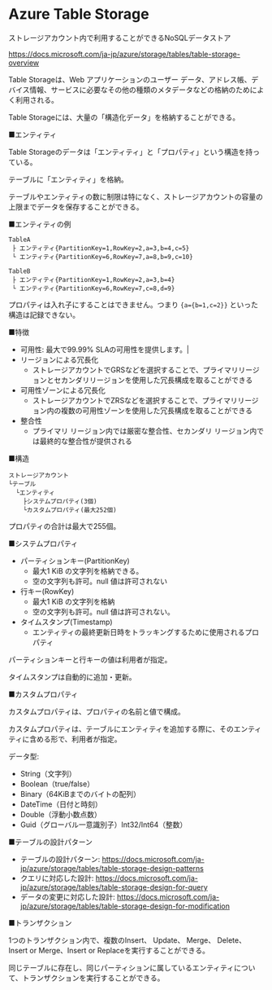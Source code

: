 # Azure Table Storage

ストレージアカウント内で利用することができるNoSQLデータストア

https://docs.microsoft.com/ja-jp/azure/storage/tables/table-storage-overview

Table Storageは、Web アプリケーションのユーザー データ、アドレス帳、デバイス情報、サービスに必要なその他の種類のメタデータなどの格納のためによく利用される。

Table Storageには、大量の「構造化データ」を格納することができる。

■エンティティ

Table Storageのデータは「エンティティ」と「プロパティ」という構造を持っている。

テーブルに「エンティティ」を格納。

テーブルやエンティティの数に制限は特になく、ストレージアカウントの容量の上限までデータを保存することができる。

■エンティティの例

```
TableA
 ├ エンティティ{PartitionKey=1,RowKey=2,a=3,b=4,c=5}
 └ エンティティ{PartitionKey=6,RowKey=7,a=8,b=9,c=10}

TableB
 ├ エンティティ{PartitionKey=1,RowKey=2,a=3,b=4}
 └ エンティティ{PartitionKey=6,RowKey=7,c=8,d=9}
```

プロパティは入れ子にすることはできません。つまり `{a={b=1,c=2}}` といった構造は記録できない。

■特徴

- 可用性: 最大で99.99% SLAの可用性を提供します。|
- リージョンによる冗長化
  - ストレージアカウントでGRSなどを選択することで、プライマリリージョンとセカンダリリージョンを使用した冗長構成を取ることができる
- 可用性ゾーンによる冗長化
  - ストレージアカウントでZRSなどを選択することで、プライマリリージョン内の複数の可用性ゾーンを使用した冗長構成を取ることができる
- 整合性
  - プライマリ リージョン内では厳密な整合性、セカンダリ リージョン内では最終的な整合性が提供される

■構造

```
ストレージアカウント
└テーブル
  └エンティティ
    ├システムプロパティ(3個)
    └カスタムプロパティ(最大252個)
```

プロパティの合計は最大で255個。

■システムプロパティ

- パーティションキー(PartitionKey)
  - 最大1 KiB の文字列を格納できる。
  - 空の文字列も許可。null 値は許可されない
- 行キー(RowKey)
  - 最大1 KiB の文字列を格納
  - 空の文字列も許可。null 値は許可されない。
- タイムスタンプ(Timestamp)
  - エンティティの最終更新日時をトラッキングするために使用されるプロパティ
  
パーティションキーと行キーの値は利用者が指定。

タイムスタンプは自動的に追加・更新。

■カスタムプロパティ

カスタムプロパティは、プロパティの名前と値で構成。

カスタムプロパティは、テーブルにエンティティを追加する際に、そのエンティティに含める形で、利用者が指定。

データ型:

- String（文字列）
- Boolean（true/false）
- Binary（64KiBまでのバイトの配列）
- DateTime（日付と時刻）
- Double（浮動小数点数）
- Guid（グローバル一意識別子）Int32/Int64（整数）

■テーブルの設計パターン

- テーブルの設計パターン: https://docs.microsoft.com/ja-jp/azure/storage/tables/table-storage-design-patterns
- クエリに対応した設計: https://docs.microsoft.com/ja-jp/azure/storage/tables/table-storage-design-for-query
- データの変更に対応した設計: https://docs.microsoft.com/ja-jp/azure/storage/tables/table-storage-design-for-modification


■トランザクション

1つのトランザクション内で、複数のInsert、 Update、 Merge、 Delete、 Insert or Merge、Insert or Replaceを実行することができる。

同じテーブルに存在し、同じパーティションに属しているエンティティについて、トランザクションを実行することができる。
